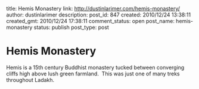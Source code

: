 title: Hemis Monastery
link: http://dustinlarimer.com/hemis-monastery/
author: dustinlarimer
description: 
post_id: 847
created: 2010/12/24 13:38:11
created_gmt: 2010/12/24 17:38:11
comment_status: open
post_name: hemis-monastery
status: publish
post_type: post

# Hemis Monastery

Hemis is a 15th century Buddhist monastery tucked between converging cliffs high above lush green farmland.  This was just one of many treks throughout Ladakh.